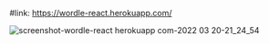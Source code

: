 #link: https://wordle-react.herokuapp.com/

![screenshot-wordle-react herokuapp com-2022 03 20-21_24_54](https://user-images.githubusercontent.com/61586802/159184654-3f575d87-74bb-43c0-8d62-99000b4e4a37.png)
